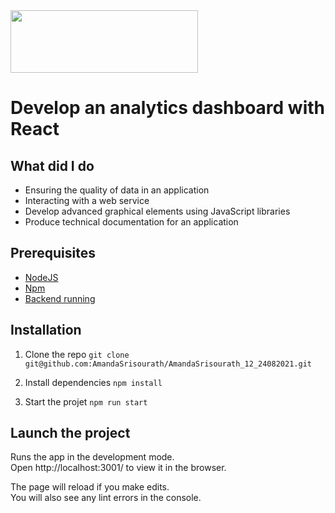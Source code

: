 <img width="300" height="100" src="https://github.com/AmandaSrisourath/SportSee/blob/main/src/Assets/Logos/logo.png">

# Develop an analytics dashboard with React

## What did I do
- Ensuring the quality of data in an application
- Interacting with a web service
- Develop advanced graphical elements using JavaScript libraries
- Produce technical documentation for an application

## Prerequisites

- [NodeJS](https://nodejs.org/en/)
- [Npm](https://www.npmjs.com/)
- [Backend running](https://github.com/OpenClassrooms-Student-Center/P9-front-end-dashboard)

## Installation

1. Clone the repo 
`git clone git@github.com:AmandaSrisourath/AmandaSrisourath_12_24082021.git`

2. Install dependencies
`npm install`

3. Start the projet 
`npm run start`

## Launch the project

Runs the app in the development mode.\
Open http://localhost:3001/ to view it in the browser.

The page will reload if you make edits.\
You will also see any lint errors in the console.
